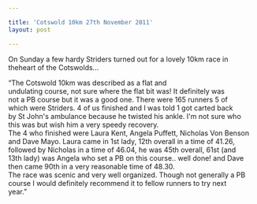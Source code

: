 ```yaml
---

title: 'Cotswold 10km 27th November 2011'
layout: post

---
```

<p>On Sunday a few hardy Striders turned out for a lovely 10km race in theheart of the Cotswolds... </p>

&#8220;The Cotswold 10km was described as a flat and  
undulating course, not sure where the flat bit was! It definitely was  
not a PB course but it was a good one. There were 165 runners 5 of  
which were Striders. 4 of us finished and I was told 1 got carted back  
by St John's ambulance because he twisted his ankle. I'm not sure who  
this was but wish him a very speedy recovery.  
The 4 who finished were Laura Kent, Angela Puffett, Nicholas Von Benson  
and Dave Mayo. Laura came in 1st lady, 12th overall in a time of 41.26,  
followed by Nicholas in a time of 46.04, he was 45th overall, 61st (and  
13th lady) was Angela who set a PB on this course.. well done! and Dave  
then came 90th in a very reasonable time of 48.30.  
The race was scenic and very well organized. Though not generally a PB  
course I would definitely recommend it to fellow runners to try next  
year.&#8221;